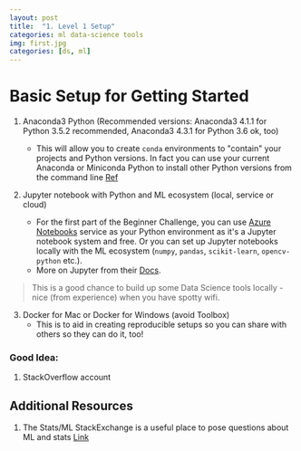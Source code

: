 ```yaml
---
layout: post
title:  "1. Level 1 Setup"
categories: ml data-science tools
img: first.jpg
categories: [ds, ml]
---
```


# Basic Setup for Getting Started

1.  Anaconda3 Python (Recommended versions:  Anaconda3 4.1.1 for Python 3.5.2 recommended, Anaconda3 4.3.1 for Python 3.6 ok, too)
    *  This will allow you to create `conda` environments to "contain" your projects and Python versions.  In fact you can use your current Anaconda or Miniconda Python to install other Python versions from the command line [Ref](https://conda.io/docs/user-guide/tasks/manage-environments.html#creating-an-environment-with-commands)

2. Jupyter notebook with Python and ML ecosystem (local, service or cloud)

    *  For the first part of the Beginner Challenge, you can use [Azure Notebooks](https://notebooks.azure.com) service as your Python environment as it's a Jupyter notebook system and free.  Or you can set up Jupyter notebooks locally with the ML ecosystem (`numpy`, `pandas`, `scikit-learn`, `opencv-python` etc.).
    * More on Jupyter from their [Docs](https://jupyter.readthedocs.io/en/latest/index.html).

> This is a good chance to build up some Data Science tools locally - nice (from experience) when you have spotty wifi.

3. Docker for Mac or Docker for Windows (avoid Toolbox)
    * This is to aid in creating reproducible setups so you can share with others so they can do it, too!

### Good Idea:

1.  StackOverflow account

## Additional Resources

1.  The Stats/ML StackExchange is a useful place to pose questions about ML and stats [Link](https://stats.stackexchange.com/)

